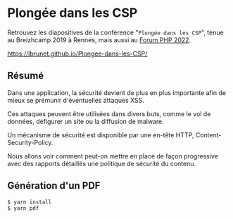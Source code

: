 # Plongée dans les CSP

Retrouvez les diapositives de la conférence "`Plongée dans les CSP`", tenue au Breizhcamp 2019 à Rennes, mais aussi au [Forum PHP 2022](https://youtu.be/uMsj7X3KQV0).

https://lbrunet.github.io/Plongee-dans-les-CSP/

## Résumé
Dans une application, la sécurité devient de plus en plus importante afin de mieux se prémunir d'éventuelles attaques XSS.

Ces attaques peuvent être utilisées dans divers buts, comme le vol de données, défigurer un site ou la diffusion de malware.

Un mécanisme de sécurité est disponible par une en-tête HTTP, Content-Security-Policy.

Nous allons voir comment peut-on mettre en place de façon progressive avec des rapports détaillés une politique de sécurité du contenu.


## Génération d'un PDF

```
$ yarn install
$ yarn pdf
```
